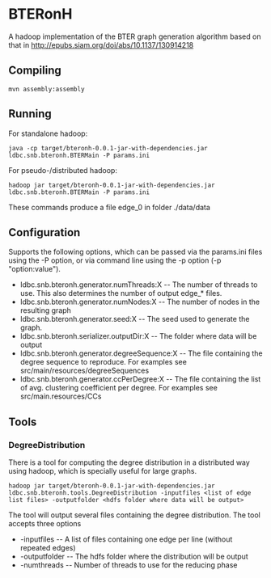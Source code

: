 # BTERonH
A hadoop implementation of the BTER graph generation algorithm based on that in http://epubs.siam.org/doi/abs/10.1137/130914218

## Compiling

```
mvn assembly:assembly
```

## Running

For standalone hadoop:

```
java -cp target/bteronh-0.0.1-jar-with-dependencies.jar ldbc.snb.bteronh.BTERMain -P params.ini
```
For pseudo-/distributed hadoop:

```
hadoop jar target/bteronh-0.0.1-jar-with-dependencies.jar ldbc.snb.bteronh.BTERMain -P params.ini
```
These commands produce a file edge\_0 in folder ./data/data

## Configuration

Supports the following options, which can be passed via the params.ini files using the -P option, or via command line using the -p option (-p "option:value").

* ldbc.snb.bteronh.generator.numThreads:X -- The number of threads to use. This also determines the number of output edge\_* files.
* ldbc.snb.bteronh.generator.numNodes:X -- The number of nodes in the resulting graph
* ldbc.snb.bteronh.generator.seed:X -- The seed used to generate the graph.
* ldbc.snb.bteronh.serializer.outputDir:X -- The folder where data will be output
* ldbc.snb.bteronh.generator.degreeSequence:X -- The file containing the degree sequence to reproduce. For examples see src/main/resources/degreeSequences
* ldbc.snb.bteronh.generator.ccPerDegree:X -- The file containing the list of avg. clustering coefficient per degree. For examples see src/main.resources/CCs

## Tools

### DegreeDistribution
There is a tool for computing the degree distribution in a distributed way using hadoop, which is specially useful for large graphs.

```
hadoop jar target/bteronh-0.0.1-jar-with-dependencies.jar ldbc.snb.bteronh.tools.DegreeDistribution -inputfiles <list of edge list files> -outputfolder <hdfs folder where data will be output>
```
The tool will output several files containing the degree distribution. The tool accepts three options
* -inputfiles -- A list of files containing one edge per line (without repeated edges)
* -outputfolder -- The hdfs folder where the distribution will be output
* -numthreads -- Number of threads to use for the reducing phase

